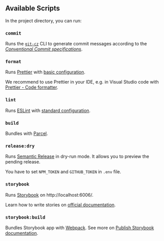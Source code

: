 ## Available Scripts

In the project directory, you can run:

### `commit`

Runs the [`git-cz`](https://github.com/streamich/git-cz) CLI to generate commit messages according to the [_Conventional Commit specifications_](https://www.conventionalcommits.org/en/v1.0.0/#specification).

### `format`

Runs [Prettier](https://prettier.io/) with [basic configuration](https://prettier.io/docs/en/configuration.html#basic-configuration).

We recommend to use Prettier in your IDE, e.g. in Visual Studio code with [Prettier - Code formatter](https://marketplace.visualstudio.com/items?itemName=esbenp.prettier-vscode).

### `lint`

Runs [ESLint](https://eslint.org/) with [standard configuration](https://standardjs.com/).

### `build`

Bundles with [Parcel](https://parceljs.org/features/cli/#parcel-build-%3Centries%3E).

### `release:dry`

Runs [Semantic Release](https://semantic-release.gitbook.io/semantic-release/) in dry-run mode. It allows you to preview the pending release.

You have to set `NPM_TOKEN` and `GITHUB_TOKEN` in `.env` file.

### `storybook`

Runs [Storybook](https://storybook.js.org/) on http://localhost:6006/.

Learn how to write stories on [official documentation](https://storybook.js.org/docs/react/writing-stories/introduction).

### `storybook:build`

Bundles Storybook app with [Webpack](https://webpack.js.org/).
See more on [Publish Storybook documentation](https://storybook.js.org/docs/react/sharing/publish-storybook).
